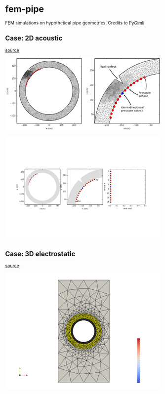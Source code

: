 # fem-pipe
FEM simulations on hypothetical pipe geometries.
Credits to [PyGimli](http://www.pygimli.org/)

## Case: 2D acoustic
[source](https://github.com/peberg/fem-pipe/blob/master/pipe_2D_acoustic.ipynb)

![](mesh.png)

![](div_p.gif)

## Case: 3D electrostatic
[source](https://github.com/peberg/fem-pipe/blob/master/pipe_2D_acoustic.ipynb)


![](geom_raw.png)
